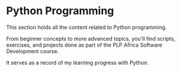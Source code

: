 # Python Programming

This section holds all the content related to Python programming.

From beginner concepts to more advanced topics, you'll find scripts, exercises, and projects done as part of the PLP Africa Software Development course.

It serves as a record of my learning progress with Python.

